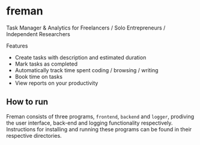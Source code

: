 # freman
Task Manager & Analytics for Freelancers / Solo Entrepreneurs / Independent Researchers

Features
* Create tasks with description and estimated duration
* Mark tasks as completed
* Automatically track time spent coding / browsing / writing
* Book time on tasks
* View reports on your productivity

## How to run

Freman consists of three programs, `frontend`, `backend` and `logger`, prodiving the user interface, back-end and logging functionality respectively. Instructions for installing and running these programs can be found in their respective directories.